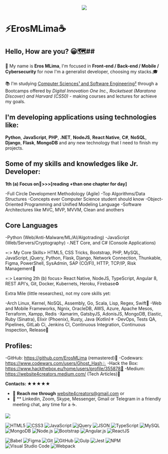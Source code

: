 <!-- Cover 
<p align="center">
	<img 
		alt=" " 
		loading="lazy" 
		src="./assets/Cover_GitHub.gif" 
		style="border-radius: 15px; box-shadow: 5px 5px 5px 5px rgba(0,0,0,.5);" 
		title="Eros MLima" 
	>
</p>  
#GoGoGo 🚀 🚀 🚀


<p align="center">
    <img windth="470" src="https://blog.radware.com/wp-content/uploads/2020/06/traffic-juanjo-1536x768.jpg" style="width: 363px; height: 283px; margin: 0px;">
</p> 

-->


<p align="center">
    <img windth="470" src="https://i.pinimg.com/originals/30/b8/17/30b8174c6f1a07e0af9bcf41fec3a5f5.gif">
</p>

<h1>⚡️ErosMLima☕️</h1> 

## Hello, How are you? 😀🗺️##

👨 My name is **Eros MLima**, I'm focused in **Front-end / Back-end / Mobile / Cybersecurity** for now I'm a generalist developer, choosing my stacks.🎓

📚 I'm studying [Computer Sciences¹ and Software Engineering²](https://www.igti.com.br/custom/desenvolvedor-front-end/) through a Bootcamps offered by *Digital Innovation One Inc., Rocketseat (Maratona Discover) and Harvard (CS50)* - making courses and lectures for achieve my goals. 

## I'm developing applications using technologies like:
**Python**, **JavaScript**, **PHP**, **.NET**, **NodeJS**, **React Native**, **C#**, **NoSQL**, **Django**, **Flask**, **MongoDB** and any new technology that I need to finish my projects.


<!-- Skills -->

## Some of my skills and knowledges like Jr. Developer:

<!-- Skills -->
**1th (a) Focus on🎯>>>[reading +than one chapter for day]**

-Full Circle Development Methodology (Agile)
-Top Algorithms/Data Structures
-Concepts ever Computer Science student should know
-Object-Oriented Programming and Unified Modeling Language
-Software Architectures like MVC, MVP, MVVM, Clean and anothers

<!-- Core Languages -->

## **Core Languages** ##

-Python (Web/Anti-Malware/ML/AI/Algotrading)
-JavaScript (Web/Servers/Cryptography)
-.NET Core, and C# (Console Applications)

<!-- Core Skills -->

 =:> My Core Skills> HTML5, CSS Tricks, Bootstrap, PHP, MySQL, JavaScript, jQuery, Python, Flask, Django, Network Connection, Thunkable, Figma, PowerShell, SysAdmin, SAP (CO/FI), HTTP, TCP/IP, Risk Management🐍

<!-- Learning -->

 =:> Learning 2th (b) focus> React Native, NodeJS, TypeScript, Angular 8, REST API's, Git, Docker, Kubernets, Heroku, Firebase♻️

<!-- Extra Mile-->

Extra Mile (little researches), not my core skills yet:

-Arch Linux, Kernel, NoSQL, Assembly, Go, Scala, Lisp, Regex, Swift🔰
-Web and Mobile Frameworks, Ngnix, OracleDB, AWS, Azure, Apache Mesos, Terraform, Xampp, Redis
-Xamarim, GatsbyJS, AdonisJS, MongoDB, Elastic, Ruby (Sinatra), Elixir (Phoenix), Rusty, Java (Kotlin)⚜️
-DevOps, Tests QA, Pipelines, GitLab Ci, Jenkins CI, Continuous Integration, Continuous Inspection, Release🧪

<!-- Profiles-->

## Profiles:
-GitHub: https://github.com/ErosMLima (remastered)🌟
-Codewars: https://www.codewars.com/users/Ghost_Hash♘
-Hack the Box: https://www.hackthebox.eu/home/users/profile/355878🕋
-Medium: https://website4creators.medium.com/ (Tech Articles)📝 

<!-- Contacts -->

**Contacts: ★★★★★**

- 💬 **Reach me through** website4creators@gmail.com or
- 📲 ** Linkedin, Zoom, Skype, Messenger, Gmail or Telegram in a friendly meeting chat, any time for a ☕️.
<!-- Charts -->
<img src="https://github-readme-stats.vercel.app/api/top-langs/?username=ErosMLima&layout=compact&theme=jolly"
style="max-width:120%" align="center">


<!-- Languages, libs and frameworks -->
<p align="left">
	<img alt="HTML5" src="https://img.shields.io/badge/-HTML-fff?style=plastic&logo=HTML5" title="HTML5" />
	<img alt="CSS3" src="https://img.shields.io/badge/-CSS-fff?style=plastic&logo=CSS3&logoColor=1572B6" title="CSS3" />
	<img alt="JavaScript" src="https://img.shields.io/badge/-JavaScript-fff?fff&style=plastic&logo=javascript&logoColor=f7ab00" title="JavaScript" />
	<img alt="jQuery" src="https://img.shields.io/badge/-jQuery-fff?style=plastic&logo=jquery&logoColor=4878a0" title="jQuery" />
	<img alt="JSON" src="https://img.shields.io/badge/-JSON-fff?style=plastic&logo=json&logoColor=1a1a1a" title="JSON" />
	<img alt="TypeScript" src="https://img.shields.io/badge/-TypeScript-fff?style=plastic&logo=typescript" title="TypeScript" />
	<img alt="MySQL" src="https://img.shields.io/badge/-MySQL-fff?style=plastic&logoColor=00758f&logo=mysql" title="MySQL" />
	<img alt="MongoDB" src="https://img.shields.io/badge/-MongoDB-fff?style=plastic&logoColor=009547&logo=mongodb" title="MongoDB" />
	<img alt="Node.js" src="https://img.shields.io/badge/-Node.js-fff?style=plastic&logoColor=fff&logo=node.js&logoColor=5B9856" title="Node.js" />
	<img alt="Bootstrap" src="https://img.shields.io/badge/-Bootstrap-fff?style=plastic&logo=bootstrap&logoColor=563D7C" title="Bootstrap" />
	<img alt="Angular.js" src="https://img.shields.io/badge/-Angular-fff?style=plastic&logo=angular&logoColor=af2d2f" title="Angular.js" />
	<img alt="ReactJS" src="https://img.shields.io/badge/-React-fff?style=plastic&logo=react&logoColor=18BCEE" title="ReactJS" />
</p>

<!-- Tools Front-end -->
<p align="left">
	<img alt="Babel" src="https://img.shields.io/badge/-Babel-fff?style=plastic&logo=babel" title="Babel" />
	<img alt="Figma" src="https://img.shields.io/badge/-Figma-fff?fff&style=plastic&logo=figma" title="Figma" />
	<img alt="Git" src="https://img.shields.io/badge/-Git-fff?style=plastic&logo=git" title="Git" />
	<img alt="GitHub" src="https://img.shields.io/badge/-GitHub-fff?style=plastic&logo=github&logoColor=333333" title="GitHub" />
	<img alt="Gulp" src="https://img.shields.io/badge/-Gulp-fff?style=plastic&logo=gulp" title="Gulp" />
	<img alt="Jest" src="https://img.shields.io/badge/-Jest-fff?style=plastic&logo=jest&logoColor=944058" title="Jest" />
	<img alt="NPM" src="https://img.shields.io/badge/-NPM-fff?style=plastic&logo=npm" title="NPM" />
	<img alt="Visual Studio Code" src="https://img.shields.io/badge/-Visual%20Studio%20Code-fff?style=plastic&logo=visual-studio-code&logoColor=007ACC" title="Visual Studio Code" />
	<img alt="Webpack" src="https://img.shields.io/badge/-Webpack-fff?style=plastic&logo=webpack&logoColor=1b74ba" title="Webpack" />
</p>
				
